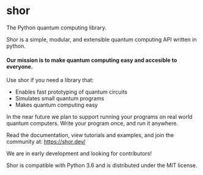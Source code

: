 # shor
The Python quantum computing library.

Shor is a simple, modular, and extensible quantum computing API written in python.

#### Our mission is to make quantum computing easy and accesible to everyone.


Use shor if you need a library that:
- Enables fast prototyping of quantum circuits
- Simulates small quantum programs
- Makes quantum computing easy


In the near future we plan to support running your programs on real world quantum computers.
Write your program once, and run it anywhere.

Read the documentation, view tutorials and examples, and join the community at: https://shor.dev/

We are in early development and looking for contributors!

Shor is compatible with Python 3.6 and is distributed under the MIT license.